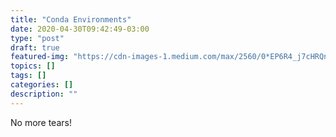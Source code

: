 ```yaml
---
title: "Conda Environments"
date: 2020-04-30T09:42:49-03:00
type: "post"
draft: true
featured-img: "https://cdn-images-1.medium.com/max/2560/0*EP6R4_j7cHRQnx8z"
topics: []
tags: []
categories: []
description: ""
---
```


No more tears!

<!-- !more -->
